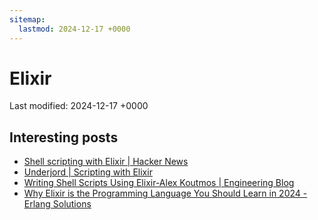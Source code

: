 ```yaml
---
sitemap:
  lastmod: 2024-12-17 +0000
---
```


# Elixir

Last modified: 2024-12-17 +0000

## Interesting posts

- [Shell scripting with Elixir \| Hacker News](https://news.ycombinator.com/item?id=39342863)
- [Underjord \| Scripting with Elixir](https://underjord.io/scripting-with-elixir.html)
- [Writing Shell Scripts Using Elixir-Alex Koutmos \| Engineering Blog](https://akoutmos.com/post/elixir-shell-scripts/)
- [Why Elixir is the Programming Language You Should Learn in 2024 - Erlang Solutions](https://www.erlang-solutions.com/blog/why-elixir-is-the-programming-language-you-should-learn-in-2024/)
